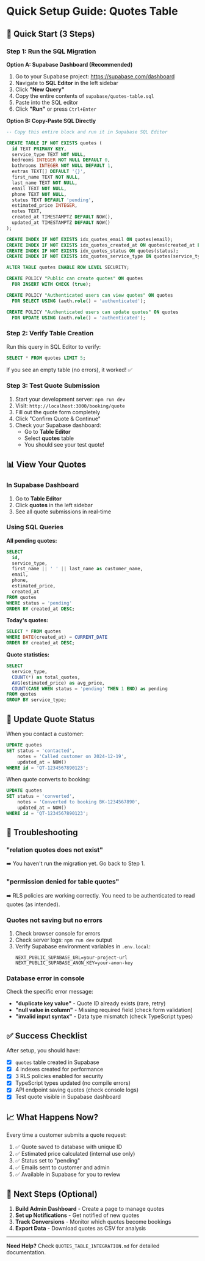 # Quick Setup Guide: Quotes Table

## 🚀 Quick Start (3 Steps)

### Step 1: Run the SQL Migration

**Option A: Supabase Dashboard (Recommended)**
1. Go to your Supabase project: https://supabase.com/dashboard
2. Navigate to **SQL Editor** in the left sidebar
3. Click **"New Query"**
4. Copy the entire contents of `supabase/quotes-table.sql`
5. Paste into the SQL editor
6. Click **"Run"** or press `Ctrl+Enter`

**Option B: Copy-Paste SQL Directly**

```sql
-- Copy this entire block and run it in Supabase SQL Editor

CREATE TABLE IF NOT EXISTS quotes (
  id TEXT PRIMARY KEY,
  service_type TEXT NOT NULL,
  bedrooms INTEGER NOT NULL DEFAULT 0,
  bathrooms INTEGER NOT NULL DEFAULT 1,
  extras TEXT[] DEFAULT '{}',
  first_name TEXT NOT NULL,
  last_name TEXT NOT NULL,
  email TEXT NOT NULL,
  phone TEXT NOT NULL,
  status TEXT DEFAULT 'pending',
  estimated_price INTEGER,
  notes TEXT,
  created_at TIMESTAMPTZ DEFAULT NOW(),
  updated_at TIMESTAMPTZ DEFAULT NOW()
);

CREATE INDEX IF NOT EXISTS idx_quotes_email ON quotes(email);
CREATE INDEX IF NOT EXISTS idx_quotes_created_at ON quotes(created_at DESC);
CREATE INDEX IF NOT EXISTS idx_quotes_status ON quotes(status);
CREATE INDEX IF NOT EXISTS idx_quotes_service_type ON quotes(service_type);

ALTER TABLE quotes ENABLE ROW LEVEL SECURITY;

CREATE POLICY "Public can create quotes" ON quotes
  FOR INSERT WITH CHECK (true);

CREATE POLICY "Authenticated users can view quotes" ON quotes
  FOR SELECT USING (auth.role() = 'authenticated');

CREATE POLICY "Authenticated users can update quotes" ON quotes
  FOR UPDATE USING (auth.role() = 'authenticated');
```

### Step 2: Verify Table Creation

Run this query in SQL Editor to verify:
```sql
SELECT * FROM quotes LIMIT 5;
```

If you see an empty table (no errors), it worked! ✅

### Step 3: Test Quote Submission

1. Start your development server: `npm run dev`
2. Visit: `http://localhost:3000/booking/quote`
3. Fill out the quote form completely
4. Click "Confirm Quote & Continue"
5. Check your Supabase dashboard:
   - Go to **Table Editor**
   - Select **quotes** table
   - You should see your test quote!

## 📊 View Your Quotes

### In Supabase Dashboard
1. Go to **Table Editor**
2. Click **quotes** in the left sidebar
3. See all quote submissions in real-time

### Using SQL Queries

**All pending quotes:**
```sql
SELECT 
  id,
  service_type,
  first_name || ' ' || last_name as customer_name,
  email,
  phone,
  estimated_price,
  created_at
FROM quotes
WHERE status = 'pending'
ORDER BY created_at DESC;
```

**Today's quotes:**
```sql
SELECT * FROM quotes
WHERE DATE(created_at) = CURRENT_DATE
ORDER BY created_at DESC;
```

**Quote statistics:**
```sql
SELECT 
  service_type,
  COUNT(*) as total_quotes,
  AVG(estimated_price) as avg_price,
  COUNT(CASE WHEN status = 'pending' THEN 1 END) as pending
FROM quotes
GROUP BY service_type;
```

## 🔧 Update Quote Status

When you contact a customer:
```sql
UPDATE quotes 
SET status = 'contacted',
    notes = 'Called customer on 2024-12-19',
    updated_at = NOW()
WHERE id = 'QT-1234567890123';
```

When quote converts to booking:
```sql
UPDATE quotes 
SET status = 'converted',
    notes = 'Converted to booking BK-1234567890',
    updated_at = NOW()
WHERE id = 'QT-1234567890123';
```

## 🐛 Troubleshooting

### "relation quotes does not exist"
➡️ You haven't run the migration yet. Go back to Step 1.

### "permission denied for table quotes"
➡️ RLS policies are working correctly. You need to be authenticated to read quotes (as intended).

### Quotes not saving but no errors
1. Check browser console for errors
2. Check server logs: `npm run dev` output
3. Verify Supabase environment variables in `.env.local`:
   ```
   NEXT_PUBLIC_SUPABASE_URL=your-project-url
   NEXT_PUBLIC_SUPABASE_ANON_KEY=your-anon-key
   ```

### Database error in console
Check the specific error message:
- **"duplicate key value"** - Quote ID already exists (rare, retry)
- **"null value in column"** - Missing required field (check form validation)
- **"invalid input syntax"** - Data type mismatch (check TypeScript types)

## ✅ Success Checklist

After setup, you should have:
- [x] `quotes` table created in Supabase
- [x] 4 indexes created for performance
- [x] 3 RLS policies enabled for security
- [x] TypeScript types updated (no compile errors)
- [x] API endpoint saving quotes (check console logs)
- [x] Test quote visible in Supabase dashboard

## 📈 What Happens Now?

Every time a customer submits a quote request:
1. ✅ Quote saved to database with unique ID
2. ✅ Estimated price calculated (internal use only)
3. ✅ Status set to "pending"
4. ✅ Emails sent to customer and admin
5. ✅ Available in Supabase for you to review

## 🎯 Next Steps (Optional)

1. **Build Admin Dashboard** - Create a page to manage quotes
2. **Set up Notifications** - Get notified of new quotes
3. **Track Conversions** - Monitor which quotes become bookings
4. **Export Data** - Download quotes as CSV for analysis

---

**Need Help?** Check `QUOTES_TABLE_INTEGRATION.md` for detailed documentation.

